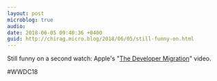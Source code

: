 ```yaml
---
layout: post
microblog: true
audio: 
date: 2018-06-05 09:40:36 +0400
guid: http://chirag.micro.blog/2018/06/05/still-funny-on.html
---
```

Still funny on a second watch: Apple's "[The Developer Migration](https://www.youtube.com/watch?v=xp6UCQvKKzI)" video.

#WWDC18 
